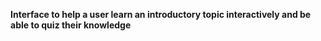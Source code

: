 **Interface to help a user learn an introductory topic interactively and be able to quiz their knowledge**
